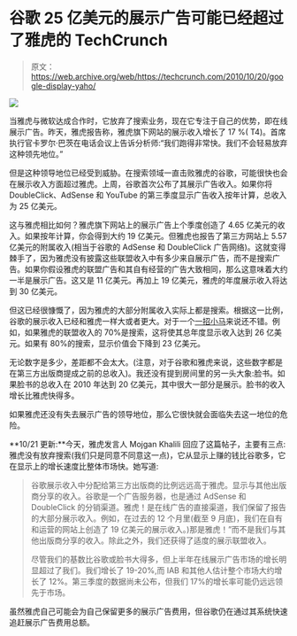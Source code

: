 # 谷歌 25 亿美元的展示广告可能已经超过了雅虎的 TechCrunch

> 原文：<https://web.archive.org/web/https://techcrunch.com/2010/10/20/google-display-yaho/>

![](img/ff75e1dd53e7d870de36f29b6e2e219d.png)

当雅虎与微软达成合作时，它放弃了搜索业务，现在它专注于自己的优势，即在线展示广告。昨天，雅虎报告称，雅虎旗下网站的展示收入增长了 17 %( T4)。首席执行官卡罗尔·巴茨在电话会议上告诉分析师:“我们跑得非常快。我们不会轻易放弃这种领先地位。”

但是这种领导地位已经受到威胁。在搜索领域一直击败雅虎的谷歌，可能很快也会在展示收入方面超过雅虎。上周，谷歌首次公布了其展示广告收入。如果你将 DoubleClick、AdSense 和 YouTube 的第三季度显示广告收入按年计算，总收入为 25 亿美元。

这与雅虎相比如何？雅虎旗下网站上的展示广告上个季度创造了 4.65 亿美元的收入。如果按年计算，你会得到大约 19 亿美元。但雅虎也报告了第三方网站上 5.57 亿美元的附属收入(相当于谷歌的 AdSense 和 DoubleClick 广告网络)。这就变得棘手了，因为雅虎没有披露这些联盟收入中有多少来自展示广告，而不是搜索广告。如果你假设雅虎的联盟广告和其自有经营的广告大致相同，那么这意味着大约一半是展示广告。这又是 11 亿美元。再加上 19 亿美元，雅虎的年度展示收入将达到 30 亿美元。

但这已经很慷慨了，因为雅虎的大部分附属收入实际上都是搜索。根据这一比例，谷歌的展示收入已经和雅虎一样大或者更大。对于一个[一招小马](https://web.archive.org/web/20221206221915/http://www.businessinsider.com/googles-25-billion-of-display-revenue-is-not-as-impressive-as-it-sounds-2010-10)来说还不错。例如，如果雅虎的联盟收入的 70%是搜索，这将使其总年度显示收入达到 26 亿美元。如果有 80%的搜索，显示价值会下降到 23 亿美元。

无论数字是多少，差距都不会太大。(注意，对于谷歌和雅虎来说，这些数字都是在第三方出版商提成之前的总收入)。我还没有提到房间里的另一头大象:脸书。如果脸书的总收入在 2010 年达到 20 亿美元，其中很大一部分是展示。脸书的收入增长比雅虎快得多。

如果雅虎还没有失去展示广告的领导地位，那么它很快就会面临失去这一地位的危险。

**10/21 更新:**今天，雅虎发言人 Mojgan Khalili 回应了这篇帖子，主要有三点:雅虎没有放弃搜索(我们只是同意不同意这一点)，它从显示上赚的钱比谷歌多，它在显示上的增长速度比整体市场快。她写道:

> 谷歌展示收入中分配给第三方出版商的比例远远高于雅虎。显示与其他出版商分享的收入。谷歌是一个广告服务器，也是通过 AdSense 和 DoubleClick 的分销渠道。雅虎！是在线广告的直接渠道，我们保留了报告的大部分展示收入。例如，在过去的 12 个月里(截至 9 月底)，我们在自有和运营的网站上创造了 19 亿美元的展示收入。)那是雅虎！”而不是我们与其他出版商分享的收入。除此之外，我们还获得了适度的展示联盟收入。
> 
> 尽管我们的基数比谷歌或脸书大得多，但上半年在线展示广告市场的增长明显超过了我们。我们增长了 19-20%,而 IAB 和其他人估计整个市场大约增长了 12%。第三季度的数据尚未公布，但我们 17%的增长率可能仍远远领先于市场。

虽然雅虎自己可能会为自己保留更多的展示广告费用，但谷歌仍在通过其系统快速追赶展示广告费用总额。